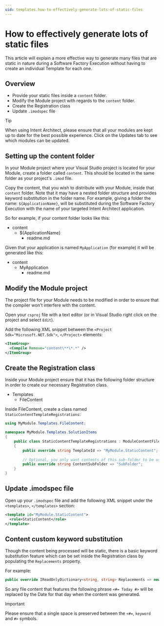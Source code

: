 ```yaml
---
uid: templates.how-to-effectively-generate-lots-of-static-files
---
```

# How to effectively generate lots of static files

This article will explain a more effective way to generate many files that are static in nature during a Software Factory Execution without having to create an individual Template for each one.

## Overview

* Provide your static files inside a `content` folder.
* Modify the Module project with regards to the `content` folder.
* Create the Registration class
* Update `.imodspec` file

> [!TIP]
> When using Intent Architect, please ensure that all your modules are kept up to date for the best possible experience. Click on the Updates tab to see which modules can be updated.

## Setting up the content folder

In your Module project where your Visual Studio project is located for your Module, create a folder called `content`. This should be located in the same folder as your project's `.imod` file.

Copy the content, that you wish to distribute with your Module, inside that `content` folder. Note that it may have a nested folder structure and provides keyword substitution in the folder name. For example, giving a folder the name: `${ApplicationName}`, will be substituted during the Software Factory Execution with the name of your targeted Intent Architect application.

So for example, if your content folder looks like this:

* content
  * ${ApplicationName}
    * readme.md

Given that your application is named `MyApplication` (for example) it will be generated like this:

* content
  * MyApplication
    * readme.md

## Modify the Module project

The project file for your Module needs to be modified in order to ensure that the compiler won't interfere with the content.

Open your `csproj` file with a text editor (or in Visual Studio right click on the project and select `Edit`).

Add the following XML snippet between the `<Project Sdk="Microsoft.NET.Sdk">`, `</Project>` elements:

```xml
<ItemGroup>
  <Compile Remove="content\**\*.*" />
</ItemGroup>
```

## Create the Registration class

Inside your Module project ensure that it has the following folder structure in order to create our necessary Registration class.

* Templates
  * FileContent

Inside FileContent, create a class named `StaticContentTemplateRegistrations`:

```cs
using MyModule.Templates.FileContent;

namespace MyModule.Templates.SolutionItems
{
    public class StaticContentTemplateRegistrations : ModuleContentFilesTemplateRegistrations
    {
        public override string TemplateId => "MyModule.StaticContent";
        
        // Optional, you only want contents of this sub-folder to be used for this content.
        public override string ContentSubFolder => "SubFolder";
    }
}
```

## Update .imodspec file

Open up your `.imodspec` file and add the following XML snippet under the `<templates>`, `</templates>` section:

```xml
<template id="MyModule.StaticContent">
  <role>StaticContent</role>
</template>
```

## Content custom keyword substitution

Though the content being processed will be static, there is a basic keyword substitution feature which can be set inside the Registration class by populating the `Replacements` property.

For example:

```cs
public override IReadOnlyDictionary<string, string> Replacements => new Dictionary<string, string> { {"Today", DateTime.Today.ToString("yyyy-MM-dd")} };
```

So any file content that features the following phrase `<#= Today #>` will be replaced by the Date for that day when the content was generated.

> [!IMPORTANT]
> Please ensure that a single space is preserved between the `<#=`, `keyword` and `#>` symbols.

